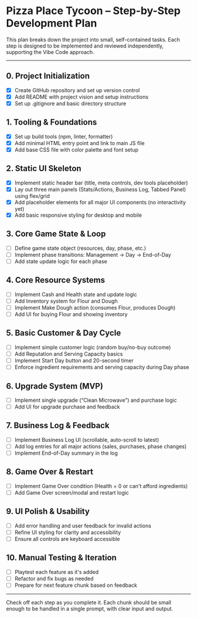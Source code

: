 # Pizza Place Tycoon – Step-by-Step Development Plan

This plan breaks down the project into small, self-contained tasks. Each step is designed to be implemented and reviewed independently, supporting the Vibe Code approach.

---

## 0. Project Initialization
- [x] Create GitHub repository and set up version control
- [x] Add README with project vision and setup instructions
- [x] Set up .gitignore and basic directory structure

## 1. Tooling & Foundations
- [x] Set up build tools (npm, linter, formatter)
- [x] Add minimal HTML entry point and link to main JS file
- [x] Add base CSS file with color palette and font setup

## 2. Static UI Skeleton
- [x] Implement static header bar (title, meta controls, dev tools placeholder)
- [x] Lay out three main panels (Stats/Actions, Business Log, Tabbed Panel) using flex/grid
- [x] Add placeholder elements for all major UI components (no interactivity yet)
- [x] Add basic responsive styling for desktop and mobile

## 3. Core Game State & Loop
- [ ] Define game state object (resources, day, phase, etc.)
- [ ] Implement phase transitions: Management → Day → End-of-Day
- [ ] Add state update logic for each phase

## 4. Core Resource Systems
- [ ] Implement Cash and Health state and update logic
- [ ] Add Inventory system for Flour and Dough
- [ ] Implement Make Dough action (consumes Flour, produces Dough)
- [ ] Add UI for buying Flour and showing inventory

## 5. Basic Customer & Day Cycle
- [ ] Implement simple customer logic (random buy/no-buy outcome)
- [ ] Add Reputation and Serving Capacity basics
- [ ] Implement Start Day button and 20-second timer
- [ ] Enforce ingredient requirements and serving capacity during Day phase

## 6. Upgrade System (MVP)
- [ ] Implement single upgrade (“Clean Microwave”) and purchase logic
- [ ] Add UI for upgrade purchase and feedback

## 7. Business Log & Feedback
- [ ] Implement Business Log UI (scrollable, auto-scroll to latest)
- [ ] Add log entries for all major actions (sales, purchases, phase changes)
- [ ] Implement End-of-Day summary in the log

## 8. Game Over & Restart
- [ ] Implement Game Over condition (Health = 0 or can't afford ingredients)
- [ ] Add Game Over screen/modal and restart logic

## 9. UI Polish & Usability
- [ ] Add error handling and user feedback for invalid actions
- [ ] Refine UI styling for clarity and accessibility
- [ ] Ensure all controls are keyboard accessible

## 10. Manual Testing & Iteration
- [ ] Playtest each feature as it's added
- [ ] Refactor and fix bugs as needed
- [ ] Prepare for next feature chunk based on feedback

---

Check off each step as you complete it. Each chunk should be small enough to be handled in a single prompt, with clear input and output. 